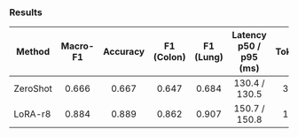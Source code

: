 ### Results
| Method | Macro-F1 | Accuracy | F1 (Colon) | F1 (Lung) | Latency p50 / p95 (ms) | Tokens/s | Trainable Params (MB) | Train Time (min) |
|---|:---:|:---:|:---:|:---:|:---:|:---:|:---:|:---:|
| ZeroShot | 0.666 | 0.667 | 0.647 | 0.684 | 130.4 / 130.5 | 31.92 | 0.0 | 0.0 |
| LoRA-r8 | 0.884 | 0.889 | 0.862 | 0.907 | 150.7 / 150.8 | 19.90 | 41.9 | 6.2 |

